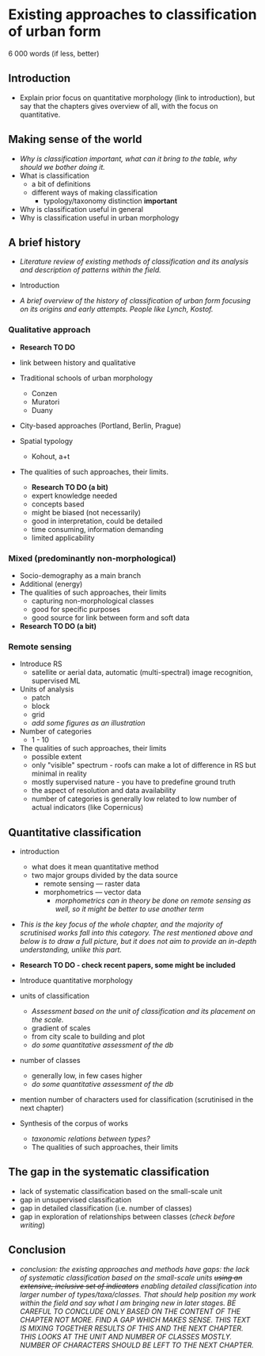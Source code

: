 # Existing approaches to classification of urban form
6 000 words (if less, better)

## Introduction
- Explain prior focus on quantitative morphology (link to introduction), but say that the chapters gives overview of all, with the focus on quantitative.

## Making sense of the world
- *Why is classification important, what can it bring to the table, why should we bother doing it.*
- What is classification
	- a bit of definitions
	- different ways of making classification
		- typology/taxonomy distinction **important**
- Why is classification useful in general
- Why is classification useful in urban morphology

## A brief history
- *Literature review of existing methods of classification and its analysis and description of patterns within the field.*
- Introduction

- *A brief overview of the history of classification of urban form focusing on its origins and early attempts. People like Lynch, Kostof.*

### Qualitative approach
- **Research TO DO**
- link between history and qualitative

- Traditional schools of urban morphology
	- Conzen
	- Muratori
	- Duany
- City-based approaches (Portland, Berlin, Prague)
- Spatial typology
	- Kohout, a+t
- The qualities of such approaches, their limits.
  - **Research TO DO (a bit)**
  - expert knowledge needed
  - concepts based
  - might be biased (not necessarily)
  - good in interpretation, could be detailed
  - time consuming, information demanding
  - limited applicability

### Mixed (predominantly non-morphological)
- Socio-demography as a main branch
- Additional (energy)
- The qualities of such approaches, their limits
	- capturing non-morphological classes
	- good for specific purposes
	- good source for link between form and soft data
- **Research TO DO (a bit)**

### Remote sensing
- Introduce RS
	- satellite or aerial data, automatic (multi-spectral) image recognition, supervised ML
- Units of analysis
	- patch
	- block
	- grid
	- *add some figures as an illustration*
- Number of categories
	- 1 - 10
- The qualities of such approaches, their limits
	- possible extent
	- only "visible" spectrum - roofs can make a lot of difference in RS but minimal in reality
	- mostly supervised nature - you have to predefine ground truth
	- the aspect of resolution and data availability
	- number of categories is generally low related to low number of actual indicators (like Copernicus)

## Quantitative classification
- introduction
	- what does it mean quantitative method
	- two major groups divided by the data source
		- remote sensing — raster data
		- morphometrics — vector data
			- *morphometrics can in theory be done on remote sensing as well, so it might be better to use another term*

- *This is the key focus of the whole chapter, and the majority of scrutinised works fall into this category. The rest mentioned above and below is to draw a full picture, but it does not aim to provide an in-depth understanding, unlike this part.*
- **Research TO DO - check recent papers, some might be included**
- Introduce quantitative morphology
- units of classification
  - *Assessment based on the unit of classification and its placement on the scale.*
  - gradient of scales
  - from city scale to building and plot
  - *do some quantitative assessment of the db*
- number of classes
  - generally low, in few cases higher
  - *do some quantitative assessment of the db*
- mention number of characters used for classification (scrutinised in the next chapter)
- Synthesis of the corpus of works
	- *taxonomic relations between types?*
	- The qualities of such approaches, their limits

## The gap in the systematic classification
- lack of systematic classification based on the small-scale unit
- gap in unsupervised classification
- gap in detailed classification (i.e. number of classes)
- gap in exploration of relationships between classes (*check before writing*)

## Conclusion
- *conclusion: the existing approaches and methods have gaps: the lack of systematic classification based on the small-scale units ~~using an extensive, inclusive set of indicators~~ enabling detailed classification into larger number of types/taxa/classes.  That should help position my work within the field and say what I am bringing new in later stages. BE CAREFUL TO CONCLUDE ONLY BASED ON THE CONTENT OF THE CHAPTER NOT MORE. FIND A GAP WHICH MAKES SENSE. THIS TEXT IS MIXING TOGETHER RESULTS OF THIS AND THE NEXT CHAPTER. THIS LOOKS AT THE UNIT AND NUMBER OF CLASSES MOSTLY. NUMBER OF CHARACTERS SHOULD BE LEFT TO THE NEXT CHAPTER.*
